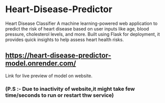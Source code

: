 # Heart-Disease-Predictor
Heart Disease Classifier A machine learning-powered web application to predict the risk of heart disease based on user inputs like age, blood pressure, cholesterol levels, and more. Built using Flask for deployment, it provides quick insights to help assess heart health risks.

## https://heart-disease-predictor-model.onrender.com/
Link for live preview of model on website.
### (P.S :- Due to inactivity of website,it might take few time/seconds to run or restart thw service)
